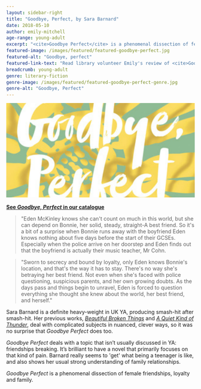 ```yaml
---
layout: sidebar-right
title: "Goodbye, Perfect, by Sara Barnard"
date: 2018-05-10
author: emily-mitchell
age-range: young-adult
excerpt: "<cite>Goodbye Perfect</cite> is a phenomenal dissection of female friendships, loyalty and family."
featured-image: /images/featured/featured-goodbye-perfect.jpg
featured-alt: "Goodbye, perfect"
featured-link-text: "Read library volunteer Emily's review of <cite>Goodbye, Perfect</cite> by Sara Barnard."
breadcrumb: young-adult
genre: literary-fiction
genre-image: /images/featured/featured-goodbye-perfect-genre.jpg
genre-alt: "Goodbye, Perfect"
---
```


![Goodbye, Perfect](/images/featured/featured-goodbye-perfect.jpg)

**[See <cite>Goodbye, Perfect</cite> in our catalogue](https://suffolk.spydus.co.uk/cgi-bin/spydus.exe/ENQ/OPAC/BIBENQ?BRN=2317339)**

> "Eden McKinley knows she can't count on much in this world, but she can depend on Bonnie, her solid, steady, straight-A best friend. So it's a bit of a surprise when Bonnie runs away with the boyfriend Eden knows nothing about five days before the start of their GCSEs. Especially when the police arrive on her doorstep and Eden finds out that the boyfriend is actually their music teacher, Mr Cohn.

> "Sworn to secrecy and bound by loyalty, only Eden knows Bonnie's location, and that's the way it has to stay. There's no way she's betraying her best friend. Not even when she's faced with police questioning, suspicious parents, and her own growing doubts. As the days pass and things begin to unravel, Eden is forced to question everything she thought she knew about the world, her best friend, and herself."

Sara Barnard is a definite heavy-weight in UK YA, producing smash-hit after smash-hit. Her previous works, [<cite>Beautiful Broken Things</cite>](https://suffolk.spydus.co.uk/cgi-bin/spydus.exe/ENQ/OPAC/BIBENQ?BRN=1896437) and [<cite>A Quiet Kind of Thunder</cite>](https://suffolk.spydus.co.uk/cgi-bin/spydus.exe/ENQ/OPAC/BIBENQ?BRN=2083354), deal with complicated subjects in nuanced, clever ways, so it was no surprise that <cite>Goodbye Perfect</cite> does too.

<cite>Goodbye Perfect</cite> deals with a topic that isn’t usually discussed in YA: friendships breaking. It’s brilliant to have a novel that primarily focuses on that kind of pain. Barnard really seems to 'get' what being a teenager is like, and also shows her usual strong understanding of family relationships.

<cite>Goodbye Perfect</cite> is a phenomenal dissection of female friendships, loyalty and family.

